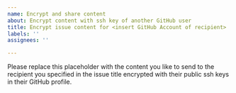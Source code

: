 ```yaml
---
name: Encrypt and share content
about: Encrypt content with ssh key of another GitHub user
title: Encrypt issue content for <insert GitHub Account of recipient>
labels: ''
assignees: ''

---
```


Please replace this placeholder with the content you like to send to the recipient you specified in the issue title encrypted with their public ssh keys in their GitHub profile.
